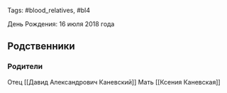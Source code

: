 Tags: #blood_relatives, #bl4

День Рождения: 16 июля 2018 года

## Родственники
### Родители
Отец [[Давид Александрович Каневский]]
Мать [[Ксения Каневская]]

